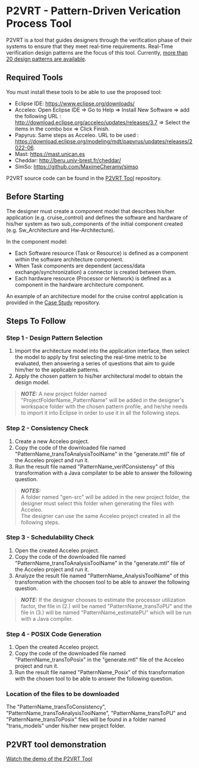 # P2VRT - Pattern-Driven Verication Process Tool

P2VRT is a tool that guides designers through the verification phase of their systems to ensure that they meet real-time requirements. Real-Time verification design patterns are the focus of this tool. Currently, [more than 20 design patterns are available](https://github.com/Rania-Mzid/P2VRT/tree/main/Patterns%20repository).

## Required Tools

You must install these tools to be able to use the proposed tool:

- Eclipse IDE: https://www.eclipse.org/downloads/
- Acceleo: Open Eclipse IDE => Go to Help => Install New Software => add the following URL : http://download.eclipse.org/acceleo/updates/releases/3.7 => Select the items in the combo box => Click Finish.
- Papyrus: Same steps as Acceleo. URL to be used : https://download.eclipse.org/modeling/mdt/papyrus/updates/releases/2022-06.
- Mast: https://mast.unican.es
- Cheddar: http://beru.univ-brest.fr/cheddar/
- SimSo: https://github.com/MaximeCheramy/simso

P2VRT source code can be found in the [P2VRT Tool](https://github.com/Rania-Mzid/P2VRT/tree/main/P2VRT%20Tool) repository.

## Before Starting 

The designer must create a component model that describes his/her application (e.g. cruise_control) and defines the software and hardware of his/her system as two sub_components of the initial component created (e.g. Sw_Architecture and Hw-Architecture).

In the component model:
- Each Software resource (Task or Resource) is defined as a component within the software architecture component.
- When Task components are dependent (access/data exchange/synchronization) a connector is created between them.
- Each hardware resource (Processor or Network) is defined as a component in the hardware architecture component.

An example of an architecture model for the cruise control application is provided in the [Case Study](https://github.com/Rania-Mzid/P2VRT/tree/main/Case%20study%20and%20demos) repository.


## Steps To Follow

### Step 1 - Design Pattern Selection

1. Import the architecture model into the application interface, then select the model to apply by first selecting the real-time metric to be evaluated, then answering a series of questions that aim to guide him/her to the applicable patterns.
2. Apply the chosen pattern to his/her architectural model to obtain the design model.

> **_NOTE:_**
> A new project folder named "ProjectFolderName_PatternName" will be added in the designer's workspace folder with the chosen pattern profile, and he/she needs to import it into Eclipse in order to use it in all the following steps.

### Step 2 - Consistency Check

1. Create a new Acceleo project.
2. Copy the code of the downloaded file named "PatternName_transToAnalysisToolName" in the "generate.mtl" file of the Acceleo project and run it.
3. Run the result file named "PatternName_verifConsistensy" of this transformation with a Java compilater to be able to answer the following question.

> **_NOTES:_**</br>
> A folder named "gen-src" will be added in the new project folder, the designer must select this folder when generating the files with Acceleo.</br>The designer can use the same Acceleo project created in all the following steps.

### Step 3 - Schedulability Check

1. Open the created Acceleo project.
2. Copy the code of the downloaded file named "PatternName_transToAnalysisToolName" in the "generate.mtl" file of the Acceleo project and run it.
4. Analyze the result file named "PatternName_AnalysisToolName" of this transformation with the choosen tool to be able to answer the following question.

> **_NOTE:_**
> If the designer chooses to estimate the processor utilization factor, the file in (2.) will be named "PatternName_transToPU" and the file in (3.) will be named "PatternName_estimatePU" which will be run with a Java compiler.

### Step 4 - POSIX Code Generation

1. Open the created Acceleo project.
2. Copy the code of the downloaded file named "PatternName_transToPosix" in the "generate.mtl" file of the Acceleo project and run it.
3. Run the result file named "PatternName_Posix" of this transformation with the chosen tool to be able to answer the following question.

### Location of the files to be downloaded

The "PatternName_transToConsistency", "PatternName_transToAnalysisToolName", "PatternName_transToPU" and "PatternName_transToPosix" files will be found in a folder named "trans_models" under his/her new project folder.

## P2VRT tool demonstration 

[Watch the demo of the P2VRT Tool](https://youtu.be/tbmYItZkwiQ)



